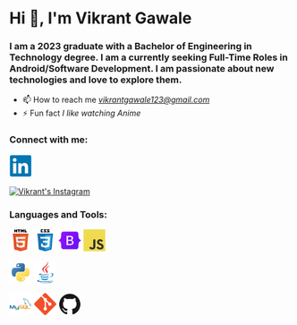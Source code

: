 # Hi 👋, I'm Vikrant Gawale

### I am a 2023 graduate with a Bachelor of Engineering in Technology degree. I am a currently seeking Full-Time Roles in Android/Software Development. I am passionate about new technologies and love to explore them.

- 📫 How to reach me *vikrantgawale123@gmail.com*
- ⚡ Fun fact *I like watching Anime*

### Connect with me:

[<img src="https://raw.githubusercontent.com/devicons/devicon/master/icons/linkedin/linkedin-original.svg" alt="vikrant's LinkedIn" width="40" height="40" />](https://www.linkedin.com/in/vikrantgawale/)

[<img src="https://raw.githubusercontent.com/rahuldkjain/github-profile-readme-generator/master/src/images/icons/Social/instagram.svg" alt="Vikrant's Instagram" width="40" height="40" />](https://instagram.com/vikrantttt.01)

### Languages and Tools:

<img src="https://raw.githubusercontent.com/devicons/devicon/master/icons/html5/html5-original-wordmark.svg" alt="HTML" width="40" height="40" /> <img src="https://raw.githubusercontent.com/devicons/devicon/master/icons/css3/css3-original-wordmark.svg" alt="CSS" width="40" height="40" /> <img src="https://raw.githubusercontent.com/devicons/devicon/master/icons/bootstrap/bootstrap-original.svg" alt="Bootstrap" width="40" height="40" /> <img src="https://raw.githubusercontent.com/devicons/devicon/master/icons/javascript/javascript-original.svg" alt="Javascript" width="40" height="40" />

<img src="https://raw.githubusercontent.com/devicons/devicon/master/icons/python/python-original.svg" alt="Python" width="40" height="40" /> <img src="https://raw.githubusercontent.com/devicons/devicon/master/icons/java/java-original.svg" alt="Java" width="40" height="40" /> 

<img src="https://raw.githubusercontent.com/devicons/devicon/master/icons/mysql/mysql-original-wordmark.svg" alt="MySQL" width="40" height="40" />
<img src="https://raw.githubusercontent.com/devicons/devicon/master/icons/git/git-original.svg" alt="Git" width="40" height="40" /> <img src="https://raw.githubusercontent.com/devicons/devicon/master/icons/github/github-original.svg" alt="GitHub" width="40" height="40" />
